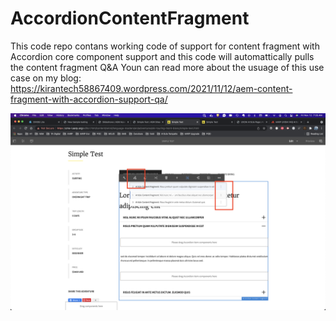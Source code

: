 # AccordionContentFragment
This code repo contans working code of support for content fragment with Accordion core component support and this code will automattically pulls the content fragment Q&A
Youn can read more about the usuage of this use case on my blog: https://kirantech58867409.wordpress.com/2021/11/12/aem-content-fragment-with-accordion-support-qa/

![](accordion.png)
